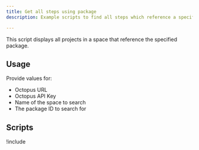 ```yaml
---
title: Get all steps using package
description: Example scripts to find all steps which reference a specific package.

---
```


This script displays all projects in a space that reference the specified package.

## Usage

Provide values for:

- Octopus URL
- Octopus API Key
- Name of the space to search
- The package ID to search for

## Scripts

!include <get-steps-using-package-scripts>

